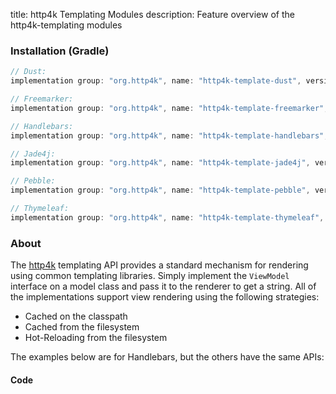 title: http4k Templating Modules
description: Feature overview of the http4k-templating modules

### Installation (Gradle)

```groovy
// Dust: 
implementation group: "org.http4k", name: "http4k-template-dust", version: "3.258.0"

// Freemarker: 
implementation group: "org.http4k", name: "http4k-template-freemarker", version: "3.258.0"

// Handlebars: 
implementation group: "org.http4k", name: "http4k-template-handlebars", version: "3.258.0"

// Jade4j: 
implementation group: "org.http4k", name: "http4k-template-jade4j", version: "3.258.0"

// Pebble: 
implementation group: "org.http4k", name: "http4k-template-pebble", version: "3.258.0"

// Thymeleaf: 
implementation group: "org.http4k", name: "http4k-template-thymeleaf", version: "3.258.0"
```

### About
The [http4k] templating API provides a standard mechanism for rendering using common templating libraries. Simply implement the `ViewModel` interface on a model class and pass it to the renderer to get a string. All of the implementations support view rendering using the following strategies:

* Cached on the classpath
* Cached from the filesystem
* Hot-Reloading from the filesystem

The examples below are for Handlebars, but the others have the same APIs:

#### Code  [<img class="octocat"/>](https://github.com/http4k/http4k/blob/master/src/docs/guide/modules/templating/example.kt)

<script src="https://gist-it.appspot.com/https://github.com/http4k/http4k/blob/master/src/docs/guide/modules/templating/example.kt"></script>

[http4k]: https://http4k.org
